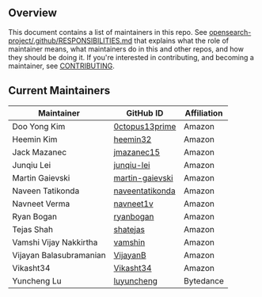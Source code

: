 ## Overview

This document contains a list of maintainers in this repo. See [opensearch-project/.github/RESPONSIBILITIES.md](https://github.com/opensearch-project/.github/blob/main/RESPONSIBILITIES.md#maintainer-responsibilities) that explains what the role of maintainer means, what maintainers do in this and other repos, and how they should be doing it. If you're interested in contributing, and becoming a maintainer, see [CONTRIBUTING](CONTRIBUTING.md).

## Current Maintainers

| Maintainer              | GitHub ID                                             | Affiliation |
|-------------------------|-------------------------------------------------------|-------------|
| Doo Yong Kim            | [0ctopus13prime](https://github.com/0ctopus13prime)   | Amazon      |
| Heemin Kim              | [heemin32](https://github.com/heemin32)               | Amazon      |
| Jack Mazanec            | [jmazanec15](https://github.com/jmazanec15)           | Amazon      |
| Junqiu Lei              | [junqiu-lei](https://github.com/junqiu-lei)           | Amazon      |
| Martin Gaievski         | [martin-gaievski](https://github.com/martin-gaievski) | Amazon      |
| Naveen Tatikonda        | [naveentatikonda](https://github.com/naveentatikonda) | Amazon      |
| Navneet Verma           | [navneet1v](https://github.com/navneet1v)             | Amazon      |
| Ryan Bogan              | [ryanbogan](https://github.com/ryanbogan)             | Amazon      |
| Tejas Shah              | [shatejas](https://github.com/shatejas)               | Amazon      |
| Vamshi Vijay Nakkirtha  | [vamshin](https://github.com/vamshin)                 | Amazon      |
| Vijayan Balasubramanian | [VijayanB](https://github.com/VijayanB)               | Amazon      |
| Vikasht34               | [Vikasht34](https://github.com/Vikasht34)             | Amazon      |
| Yuncheng Lu             | [luyuncheng](https://github.com/luyuncheng)           | Bytedance   |

